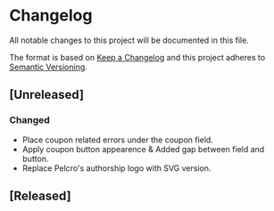 # Changelog

All notable changes to this project will be documented in this file.

The format is based on [Keep a Changelog][keep a changelog] and this project adheres to [Semantic Versioning][semantic versioning].

## [Unreleased]

### Changed

- Place coupon related errors under the coupon field.
- Apply coupon button appearence & Added gap between field and button.
- Replace Pelcro's authorship logo with SVG version.

## [Released]

<!-- Links -->

[keep a changelog]: https://keepachangelog.com/
[semantic versioning]: https://semver.org/
